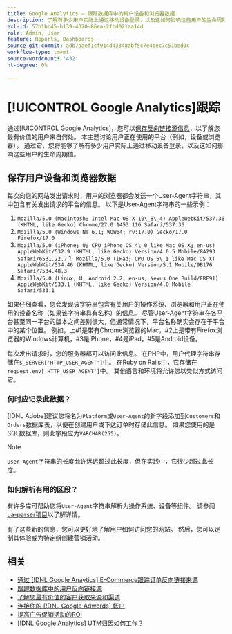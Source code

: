 ```yaml
---
title: Google Analytics — 跟踪数据库中的用户设备和浏览器数据
description: 了解有多少用户实际上通过移动设备登录，以及这如何影响这些用户的生命周期值。
exl-id: 57b1bc45-b139-4370-86ea-2fbd021aa14d
role: Admin, User
feature: Reports, Dashboards
source-git-commit: adb7aaef1cf914d43348abf5c7e4bec7c51bed0c
workflow-type: tm+mt
source-wordcount: '432'
ht-degree: 0%

---
```


# [!UICONTROL Google Analytics]跟踪

通过[!UICONTROL Google Analytics]，您可以[保存反向链接源信息](../analysis/google-track-user-acq.md)，以了解您最有价值的用户来自何处。 本主题讨论用户正在使用的平台（例如，设备或浏览器）。 通过它，您将能够了解有多少用户实际上通过移动设备登录，以及这如何影响这些用户的生命周期值。

## 保存用户设备和浏览器数据

每次向您的网站发出请求时，用户的浏览器都会发送一个User-Agent字符串，其中包含有关发出请求的平台的信息。 以下是User-Agent字符串的一些示例：

1. `Mozilla/5.0 (Macintosh; Intel Mac OS X 10\_8\_4) AppleWebKit/537.36 (KHTML, like Gecko) Chrome/27.0.1453.116 Safari/537.36`
1. `Mozilla/5.0 (Windows NT 6.1; WOW64; rv:17.0) Gecko/17.0 Firefox/17.0`
1. `Mozilla/5.0 (iPhone; U; CPU iPhone OS 4\_0 like Mac OS X; en-us) AppleWebKit/532.9 (KHTML, like Gecko) Version/4.0.5 Mobile/8A293 Safari/6531.22.7`
1.` Mozilla/5.0 (iPad; CPU OS 5\_1 like Mac OS X) AppleWebKit/534.46 (KHTML, like Gecko) Version/5.1 Mobile/9B176 Safari/7534.48.3`
1. `Mozilla/5.0 (Linux; U; Android 2.2; en-us; Nexus One Build/FRF91) AppleWebKit/533.1 (KHTML, like Gecko) Version/4.0 Mobile Safari/533.1`

如果仔细查看，您会发现该字符串包含有关用户的操作系统、浏览器和用户正在使用的设备名称（如果该字符串具有名称）的信息。 尽管User-Agent字符串在各平台甚至同一平台的版本之间差别很大，但通常情况下，平台名称确实会存在于平台中的某个位置。 例如，上#1是带有Chrome浏览器的Mac，#2上是带有Firefox浏览器的Windows计算机，#3是iPhone，#4是iPad，#5是Android设备。

每次发出请求时，您的服务器都可以访问此信息。 在PHP中，用户代理字符串存储在`$_SERVER['HTTP_USER_AGENT']`中。 在Ruby on Rails中，它存储在`request.env['HTTP_USER_AGENT']`中。 其他语言和环境将允许您以类似方式访问它。

### 何时应记录此数据？

[!DNL Adobe]建议您将名为`Platform`或`User-Agent`的新字段添加到`Customers`和`Orders`数据库表，以便在创建用户或下达订单时存储此信息。 如果您使用的是SQL数据库，则此字段应为`VARCHAR(255)`。 

>[!NOTE]
>
>`User-Agent`字符串的长度允许远远超过此长度，但在实践中，它很少超过此长度。

### 如何解析有用的区段？

有许多库可帮助您将`User-Agent`字符串解析为操作系统、设备等组件。 请参阅[ua-parser项目](https://github.com/tobie/ua-parser)以了解详情。

有了这些新的信息，您可以更好地了解用户如何访问您的网站。 然后，您可以定制其体验或为特定组创建营销活动。

## 相关

* [通过 [!DNL Google Anaytics] E-Commerce跟踪订单反向链接来源](../importing-data/integrations/google-ecommerce.md)
* [跟踪数据库中的用户反向链接源](../analysis/google-track-user-acq.md)
* [了解您最有价值的客户获取来源和渠道](../analysis/most-value-source-channel.md)
* [连接你的 [!DNL Google Adwords] 帐户](../importing-data/integrations/google-adwords.md)
* [提高广告促销活动的ROI](../analysis/roi-ad-camp.md)
* [ [!DNL Google Analytics] UTM归因如何工作？](../analysis/utm-attributes.md)
